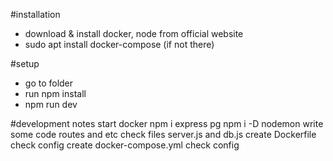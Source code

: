 #installation

 - download & install docker, node from official website
 - sudo apt install docker-compose (if not there)

#setup
 - go to folder 
 - run npm install
 - npm run dev


#development notes
start docker
npm i express pg
npm i -D nodemon
write some code routes and etc check files server.js and db.js
create Dockerfile check config
create docker-compose.yml check config